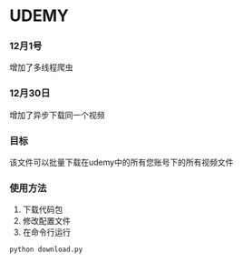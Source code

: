 # UDEMY
### 12月1号
增加了多线程爬虫
### 12月30日
增加了异步下载同一个视频

### 目标
该文件可以批量下载在udemy中的所有您账号下的所有视频文件

### 使用方法
1. 下载代码包
2. 修改配置文件
3. 在命令行运行
```
python download.py
```
